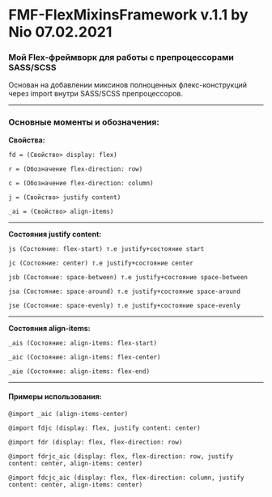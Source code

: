 # FMF-FlexMixinsFramework v.1.1 by Nio 07.02.2021
### Мой Flex-фреймворк для работы с препроцессорами SASS/SCSS

Основан на добавлении миксинов полноценных флекс-конструкций через import внутри SASS/SCSS препроцессоров.
***
### Основные моменты и обозначения:

**Свойства:**

    fd = (Свойство> display: flex)

    r = (Обозначение flex-direction: row)
    
    c = (Обозначение flex-direction: column)

    j = (Свойство> justify content)

    _ai = (Свойство> align-items)

---
**Состояния justify content:**

    js (Состояние: flex-start) т.е justify+состояние start

    jc (Состояние: center) т.е justify+состояние center

    jsb (Состояние: space-between) т.е justify+состояние space-between

    jsa (Состояние: space-around) т.е justify+состояние space-around

    jse (Состояние: space-evenly) т.е justify+состояние space-evenly

---
**Состояния align-items:**

    _ais (Состояние: align-items: flex-start)

    _aic (Состояние: align-items: flex-center)

    _aie (Состояние: align-items: flex-end)
---
#### Примеры использования:

    @import _aic (align-items-center)

    @import fdjc (display: flex, justify content: center)

    @import fdr (display: flex, flex-direction: row)

    @import fdrjc_aic (display: flex, flex-direction: row, justify content: center, align-items: center)

    @import fdcjc_aic (display: flex, flex-direction: column, justify content: center, align-items: center)
